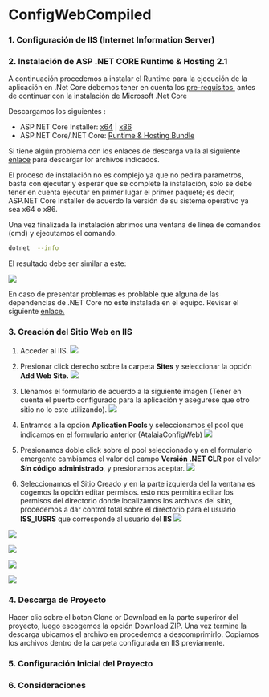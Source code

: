 # ConfigWebCompiled


### 1. Configuración de IIS (Internet Information Server)



### 2. Instalación de ASP .NET CORE Runtime & Hosting 2.1

A continuación procedemos a instalar el Runtime para la ejecución de la aplicación en .Net Core debemos tener en cuenta los  [pre-requisitos.](https://docs.microsoft.com/es-mx/dotnet/core/windows-prerequisites?tabs=netcore2x "Pre-requisitos .Net Core") antes de continuar con la instalación de Microsoft .Net Core  

Descargamos los siguientes :
- ASP.NET Core Installer: [x64](https://dotnet.microsoft.com/download/thank-you/dotnet-runtime-2.1.10-windows-x64-asp.net-core-runtime-installer "x64") | [x86](https://dotnet.microsoft.com/download/thank-you/dotnet-runtime-2.1.10-windows-x86-asp.net-core-runtime-installer "x86") 
- ASP.NET Core/.NET Core: [Runtime & Hosting Bundle](https://dotnet.microsoft.com/download/thank-you/dotnet-runtime-2.1.10-windows-hosting-bundle-installer "Runtime & Hosting Bundle")

Si tiene algún problema con los enlaces de descarga valla al siguiente [enlace](https://dotnet.microsoft.com/download/dotnet-core/2.1 "enlace") para descargar lor archivos indicados.

El proceso de instalación no es complejo ya que no pedira parametros, basta con ejecutar y esperar que se complete la instalación, solo se debe tener en cuenta ejecutar en primer lugar el primer paquete; es decir, ASP.NET Core Installer de acuerdo la versión de su sistema operativo ya sea  x64 o x86.

Una vez finalizada la instalación abrimos una  ventana de linea de comandos (cmd) y ejecutamos el comando.

```bash
dotnet  --info
```
El resultado debe ser similar a este: 

![](https://www.siget.app/storage/uploads/images/dotnet-info.png)

En caso de presentar problemas es problable que alguna de las dependencias de .NET Core no este instalada en el equipo. Revisar el siguiente [enlace.](https://docs.microsoft.com/es-mx/dotnet/core/windows-prerequisites?tabs=netcore2x#net-core-dependencies "enlace")

### 3. Creación del Sitio Web en IIS

1.  Acceder al IIS.
![](https://www.siget.app/storage/uploads/images/img31.png)

2.  Presionar click derecho sobre la carpeta **Sites** y seleccionar la opción **Add Web Site.**
![](https://www.siget.app/storage/uploads/images/img32.png)

3.  Llenamos el formulario de acuerdo a la siguiente imagen (Tener en cuenta el puerto configurado para la aplicación y asegurese que otro sitio no lo este utilizando).
![](https://www.siget.app/storage/uploads/images/img33.png)

4. Entramos a la opción **Aplication Pools** y seleccionamos el pool que indicamos en el formulario anterior (AtalaiaConfigWeb)
![](https://www.siget.app/storage/uploads/images/img34.png)

5. Presionamos doble click sobre el pool seleccionado y en el formulario emergente cambiamos el valor del campo **Versión .NET CLR** por el valor **Sín código administrado**,  y presionamos aceptar.
![](https://www.siget.app/storage/uploads/images/img35.png)

6. Seleccionamos el Sitio Creado y en la parte izquierda del la ventana es cogemos la opción editar permisos. esto nos permitira editar los permisos del directorio donde localizamos los archivos del sitio, procedemos a dar control total sobre el directorio para el usuario **ISS_IUSRS** que corresponde al usuario del **IIS**
![](https://www.siget.app/storage/uploads/images/img36.png)

 ![](https://www.siget.app/storage/uploads/images/img37.png)

 ![](https://www.siget.app/storage/uploads/images/img38.png)

 ![](https://www.siget.app/storage/uploads/images/img39.png)

 ![](https://www.siget.app/storage/uploads/images/img40.png)

### 4. Descarga de Proyecto

Hacer clic sobre el boton Clone or Download en la parte superiror del proyecto, luego escogemos la opción Download ZIP.
Una vez termine la descarga ubicamos el archivo en procedemos a descomprimirlo. 
Copiamos los archivos dentro de la carpeta configurada en IIS previamente.

### 5. Configuración Inicial del Proyecto



### 6. Consideraciones

